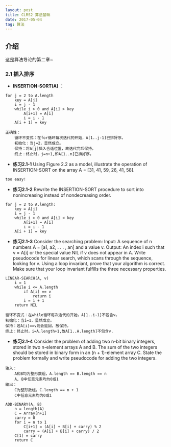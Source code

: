 ```yaml
---
layout: post
title: CLRS2 算法基础
date: 2017-05-04
tag: 算法
---   
```


## 介绍

   这是算法导论的第二章~

### 2.1 插入排序

* **INSERTION-SORT(A)** ：

```
for j = 2 to A.length
    key = A[j]
    i = j - 1
    while i > 0 and A[i] > key
        A[i+1] = A[i]
        i = i - 1
    A[i + 1] = key

正确性：
    循环不变式：在for循环每次迭代的开始，A[1..j-1]已排好序。
    初始化：当j=2，显然成立。
    保持：将A[j]插入合适位置，故迭代完后保持。
    终止：终止时，j=n+1,即A[1..n]已排好序。
```

* **练习2.1-1** Using Figure 2.2 as a model, illustrate the operation of INSERTION-SORT on the array A = [31, 41, 59, 26, 41, 58].

```
too easy!
```

* **练习2.1-2** Rewrite the INSERTION-SORT procedure to sort into nonincreasing instead of nondecreasing order.

```
for j = 2 to A.length:
    key = A[j]
    i = j - 1
    while i > 0 and A[i] < key
        A[i+1] = A[i]
        i = i - 1
    A[i + 1] = key
```

* **练习2.1-3** Consider the searching problem:
   Input: A sequence of n numbers A = [a1, a2, . . . , an] and a value v.
   Output: An index i such that v = A[i] or the special value NIL if v does not appear in A.
   Write pseudocode for linear search, which scans through the sequence, looking for v. Using a loop invariant, prove that your algorithm is correct. Make sure that your loop invariant fulfills the three necessary properties. 

```
LINEAR-SEARCH(A, v)
    i = 1
    while i <= A.length
        if A[i] == v
            return i
        i = i + 1
    return NIL

循环不变式：在while循环每次迭代的开始，A[1..i-1]不包含v。
初始化：当i=1，显然成立。
保持：若A[i]==v则会返回，故保持。
终止：终止时，i=A.length+1,故A[1..A.length]不包含v.
```

* **练习2.1-4**	Consider the problem of adding two n-bit binary integers, stored in two n-element arrays A and B. The sum of the two integers should be stored in binary form in an (n + 1)-element array C. State the problem formally and write pseudocode for adding the two integers.

```
输入：
    A和B均为整形数组，A.length == B.length == n
    A, B中任意元素均为0或1
输出：
    C为整形数组，C.length == n + 1
    C中任意元素均为0或1

ADD-BINARY(A, B)
    n = length(A)
    C = Array[n+1]
    carry = 0
    for i = n to 1
        C[i+1] = (A[i] + B[i] + carry) % 2
        carry = (A[i] + B[i] + carry) / 2
    C[1] = carry
    return C
```

    